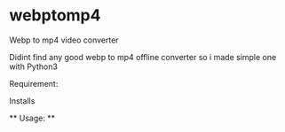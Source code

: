 # webptomp4
Webp to mp4 video converter

Didint find any good webp to mp4 offline converter so i made simple one with Python3

Requirement:

Installs

** Usage: **
